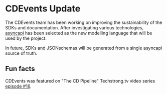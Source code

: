# CDEvents Update

The CDEvents team has been working on improving the sustainability of the SDKs and documentation.
After investigating various technologies, [asyncapi](https://github.com/asyncapi/spec) has been selected
as the new modelling language that will be used by the project.

In future, SDKs and JSONschemas will be generated from a single asyncapi source of truth.

## Fun facts

CDEvents was featured on "The CD Pipeline" Techstrong.tv video series [episode #16](https://techstrong.tv/videos/cd-pipeline/embracing-open-source-with-cdevents-the-cd-pipeline-ep16).